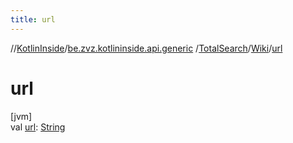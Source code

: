 ```yaml
---
title: url
---
```

//[KotlinInside](../../../../index.html)/[be.zvz.kotlininside.api.generic](../../index.html)
/[TotalSearch](../index.html)/[Wiki](index.html)/[url](url.html)

# url

[jvm]\
val [url](url.html): [String](https://kotlinlang.org/api/latest/jvm/stdlib/kotlin/-string/index.html)




